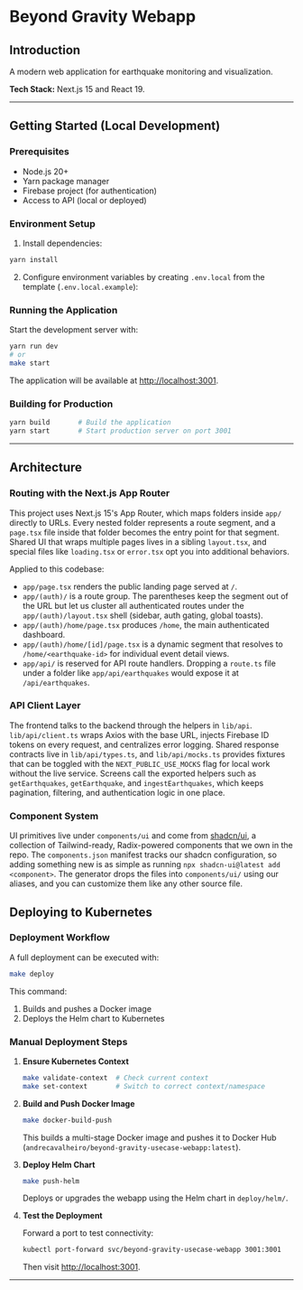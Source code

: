# Beyond Gravity Webapp

## Introduction

A modern web application for earthquake monitoring and visualization. 

**Tech Stack:** Next.js 15 and React 19.

---

## Getting Started (Local Development)

### Prerequisites

- Node.js 20+
- Yarn package manager
- Firebase project (for authentication)
- Access to API (local or deployed)

### Environment Setup

1. Install dependencies:

```bash
yarn install
```

2. Configure environment variables by creating `.env.local` from the template (`.env.local.example`):

### Running the Application

Start the development server with:

```bash
yarn run dev
# or
make start
```

The application will be available at [http://localhost:3001](http://localhost:3001).

### Building for Production

```bash
yarn build       # Build the application
yarn start       # Start production server on port 3001
```

---

## Architecture

### Routing with the Next.js App Router

This project uses Next.js 15's App Router, which maps folders inside `app/` directly to URLs. Every nested folder represents a route segment, and a `page.tsx` file inside that folder becomes the entry point for that segment. Shared UI that wraps multiple pages lives in a sibling `layout.tsx`, and special files like `loading.tsx` or `error.tsx` opt you into additional behaviors.

Applied to this codebase:

- `app/page.tsx` renders the public landing page served at `/`.
- `app/(auth)/` is a route group. The parentheses keep the segment out of the URL but let us cluster all authenticated routes under the `app/(auth)/layout.tsx` shell (sidebar, auth gating, global toasts).
- `app/(auth)/home/page.tsx` produces `/home`, the main authenticated dashboard.
- `app/(auth)/home/[id]/page.tsx` is a dynamic segment that resolves to `/home/<earthquake-id>` for individual event detail views.
- `app/api/` is reserved for API route handlers. Dropping a `route.ts` file under a folder like `app/api/earthquakes` would expose it at `/api/earthquakes`.

### API Client Layer

The frontend talks to the backend through the helpers in `lib/api`. `lib/api/client.ts` wraps Axios with the base URL, injects Firebase ID tokens on every request, and centralizes error logging. Shared response contracts live in `lib/api/types.ts`, and `lib/api/mocks.ts` provides fixtures that can be toggled with the `NEXT_PUBLIC_USE_MOCKS` flag for local work without the live service. Screens call the exported helpers such as `getEarthquakes`, `getEarthquake`, and `ingestEarthquakes`, which keeps pagination, filtering, and authentication logic in one place.

### Component System

UI primitives live under `components/ui` and come from [shadcn/ui](https://ui.shadcn.com), a collection of Tailwind-ready, Radix-powered components that we own in the repo. The `components.json` manifest tracks our shadcn configuration, so adding something new is as simple as running `npx shadcn-ui@latest add <component>`. The generator drops the files into `components/ui/` using our aliases, and you can customize them like any other source file.

## Deploying to Kubernetes

### Deployment Workflow

A full deployment can be executed with:

```bash
make deploy
```

This command:
1. Builds and pushes a Docker image
2. Deploys the Helm chart to Kubernetes

### Manual Deployment Steps

1. **Ensure Kubernetes Context**

   ```bash
   make validate-context  # Check current context
   make set-context       # Switch to correct context/namespace
   ```

2. **Build and Push Docker Image**

   ```bash
   make docker-build-push
   ```

   This builds a multi-stage Docker image and pushes it to Docker Hub (`andrecavalheiro/beyond-gravity-usecase-webapp:latest`).

3. **Deploy Helm Chart**

   ```bash
   make push-helm
   ```

   Deploys or upgrades the webapp using the Helm chart in `deploy/helm/`.

4. **Test the Deployment**

   Forward a port to test connectivity:

   ```bash
   kubectl port-forward svc/beyond-gravity-usecase-webapp 3001:3001
   ```

   Then visit [http://localhost:3001](http://localhost:3001).

---
